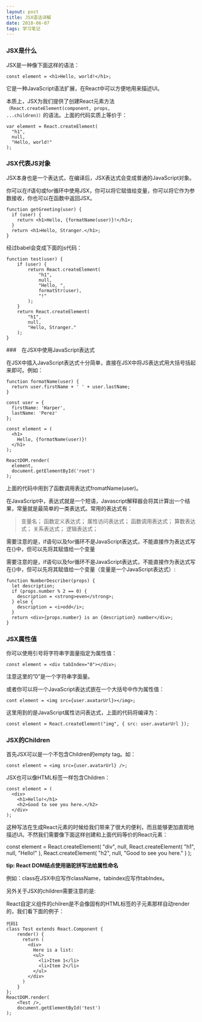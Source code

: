 ```yaml
---
layout: post
title: JSX语法详解
date: 2018-06-07 
tags: 学习笔记
---
```


### JSX是什么

JSX是一种像下面这样的语法：

```
const element = <h1>Hello, world!</h1>;
```

它是一种JavaScript语法扩展，在React中可以方便地用来描述UI。

本质上，JSX为我们提供了创建React元素方法 <code>（React.createElement(component, props, ...children)）</code>的语法。上面的代码实质上等价于：

```
var element = React.createElement(
  "h1",
  null,
  "Hello, world!"
);
```

### JSX代表JS对象

JSX本身也是一个表达式，在编译后，JSX表达式会变成普通的JavaScript对象。

你可以在if语句或for循环中使用JSX，你可以将它赋值给变量，你可以将它作为参数接收，你也可以在函数中返回JSX。

```
function getGreeting(user) {
  if (user) {
    return <h1>Hello, {formatName(user)}!</h1>;
  }
  return <h1>Hello, Stranger.</h1>;
}
```

经过babel会变成下面的js代码：

```
function test(user) {
    if (user) {
        return React.createElement(
            "h1",
            null,
            "Hello, ",
            formatStr(user),
            "!"
        );
    }
    return React.createElement(
        "h1",
        null,
        "Hello, Stranger."
    );
}
```

###　在JSX中使用JavaScript表达式

在JSX中插入JavaScript表达式十分简单，直接在JSX中将JS表达式用大括号括起来即可。例如：

```
function formatName(user) {
  return user.firstName + ' ' + user.lastName;
}

const user = {
  firstName: 'Harper',
  lastName: 'Perez'
};

const element = (
  <h1>
    Hello, {formatName(user)}!
  </h1>
);

ReactDOM.render(
  element,
  document.getElementById('root')
);
```

上面的代码中用到了函数调用表达式fromatName(user)。

在JavaScript中，表达式就是一个短语，Javascript解释器会将其计算出一个结果，常量就是最简单的一类表达式。常用的表达式有：

> 变量名；
> 函数定义表达式；
> 属性访问表达式；
> 函数调用表达式；
> 算数表达式；
> 关系表达式；
> 逻辑表达式；

需要注意的是，if语句以及for循环不是JavaScript表达式，不能直接作为表达式写在{}中，但可以先将其赋值给一个变量

需要注意的是，if语句以及for循环不是JavaScript表达式，不能直接作为表达式写在{}中，但可以先将其赋值给一个变量（变量是一个JavaScript表达式）:

```
function NumberDescriber(props) {
  let description;
  if (props.number % 2 == 0) {
    description = <strong>even</strong>;
  } else {
    description = <i>odd</i>;
  }
  return <div>{props.number} is an {description} number</div>;
}
```

### JSX属性值

你可以使用引号将字符串字面量指定为属性值：

```
const element = <div tabIndex="0"></div>;
```

注意这里的”0”是一个字符串字面量。

或者你可以将一个JavaScript表达式嵌在一个大括号中作为属性值：

```
cont element = <img src={user.avatarUrl}></img>;
```

这里用到的是JavaScript属性访问表达式，上面的代码将编译为：

```
const element = React.createElement("img", { src: user.avatarUrl });
```

### JSX的Children

首先JSX可以是一个不包含Children的empty tag。如：

```
const element = <img src={user.avatarUrl} />;
```

JSX也可以像HTML标签一样包含Children：

```
const element = (
  <div>
    <h1>Hello!</h1>
    <h2>Good to see you here.</h2>
  </div>
);
```

这种写法在生成React元素的时候给我们带来了很大的便利，而且能够更加直观地描述UI。不然我们需要像下面这样创建和上面代码等价的React元素：

const element = React.createElement(
  "div",
  null,
  React.createElement(
    "h1",
    null,
    "Hello!"
  ),
  React.createElement(
    "h2",
    null,
    "Good to see you here."
  )
);

**tip: React DOM结点使用骆驼拼写法给属性命名**

例如：class在JSX中应写作className，tabindex应写作tabIndex。

另外关于JSX的children需要注意的是:

React自定义组件的chilren是不会像固有的HTML标签的子元素那样自动render的，我们看下面的例子：

```
代码1
class Test extends React.Component {
    render() {
      return (
        <div>
          Here is a list:
          <ul>
            <li>Item 1</li>
            <li>Item 2</li>
          </ul>
        </div>
      ) 
    }
};
ReactDOM.render(
    <Test />,
    document.getElementById('test')
);
```